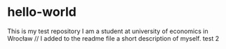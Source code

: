 # hello-world
This is my test repository
I am a student at university of economics in Wrocław // I added to the readme file a short description of myself.
test 2

